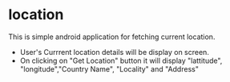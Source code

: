 # location

This is simple android application for fetching current location.
* User's Currrent location details will be display on screen.
* On clicking on "Get Location" button it will display "lattitude", "longitude","Country Name", "Locality" and "Address"
